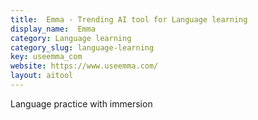```yaml
---
title:  Emma - Trending AI tool for Language learning
display_name:  Emma
category: Language learning
category_slug: language-learning
key: useemma_com
website: https://www.useemma.com/
layout: aitool
---
```


Language practice with immersion
